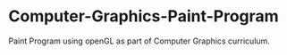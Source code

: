 # Computer-Graphics-Paint-Program

Paint Program using openGL as part of Computer Graphics curriculum.
